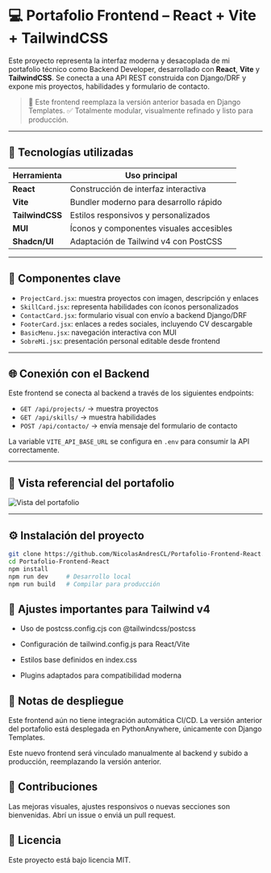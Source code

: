 # 💻 Portafolio Frontend – React + Vite + TailwindCSS

Este proyecto representa la interfaz moderna y desacoplada de mi portafolio técnico como Backend Developer, desarrollado con **React**, **Vite** y **TailwindCSS**. Se conecta a una API REST construida con Django/DRF y expone mis proyectos, habilidades y formulario de contacto.

> 🎯 Este frontend reemplaza la versión anterior basada en Django Templates.
> ✅ Totalmente modular, visualmente refinado y listo para producción.

---

## 🚀 Tecnologías utilizadas

| Herramienta     | Uso principal                                |
|-----------------|----------------------------------------------|
| **React**       | Construcción de interfaz interactiva         |
| **Vite**        | Bundler moderno para desarrollo rápido       |
| **TailwindCSS** | Estilos responsivos y personalizados         |
| **MUI**         | Íconos y componentes visuales accesibles     |
| **Shadcn/UI**   | Adaptación de Tailwind v4 con PostCSS        |

---

## 🧩 Componentes clave

- `ProjectCard.jsx`: muestra proyectos con imagen, descripción y enlaces
- `SkillCard.jsx`: representa habilidades con íconos personalizados
- `ContactCard.jsx`: formulario visual con envío a backend Django/DRF
- `FooterCard.jsx`: enlaces a redes sociales, incluyendo CV descargable
- `BasicMenu.jsx`: navegación interactiva con MUI
- `SobreMi.jsx`: presentación personal editable desde frontend

---

## 🌐 Conexión con el Backend

Este frontend se conecta al backend a través de los siguientes endpoints:

- `GET /api/projects/` → muestra proyectos
- `GET /api/skills/` → muestra habilidades
- `POST /api/contacto/` → envía mensaje del formulario de contacto

La variable `VITE_API_BASE_URL` se configura en `.env` para consumir la API correctamente.

---

## 📸 Vista referencial del portafolio

![Vista del portafolio](portafolio.png)

---

## ⚙️ Instalación del proyecto

```bash
git clone https://github.com/NicolasAndresCL/Portafolio-Frontend-React.git
cd Portafolio-Frontend-React
npm install
npm run dev     # Desarrollo local
npm run build   # Compilar para producción
```

## 🧠 Ajustes importantes para Tailwind v4

- Uso de postcss.config.cjs con @tailwindcss/postcss

- Configuración de tailwind.config.js para React/Vite

- Estilos base definidos en index.css

- Plugins adaptados para compatibilidad moderna

## 📄 Notas de despliegue

Este frontend aún no tiene integración automática CI/CD. La versión anterior del portafolio está desplegada en PythonAnywhere, únicamente con Django Templates.

Este nuevo frontend será vinculado manualmente al backend y subido a producción, reemplazando la versión anterior.

## 🤝 Contribuciones
Las mejoras visuales, ajustes responsivos o nuevas secciones son bienvenidas. Abrí un issue o enviá un pull request.

## 🧾 Licencia
Este proyecto está bajo licencia MIT.